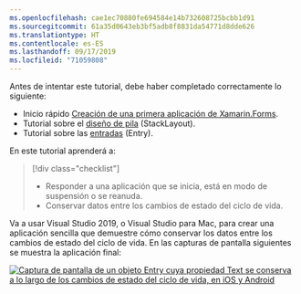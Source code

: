```yaml
---
ms.openlocfilehash: cae1ec70880fe694584e14b732608725bcbb1d91
ms.sourcegitcommit: 61a35d0643eb3bf5adb8f8831da54771d8dde626
ms.translationtype: HT
ms.contentlocale: es-ES
ms.lasthandoff: 09/17/2019
ms.locfileid: "71059808"
---
```

Antes de intentar este tutorial, debe haber completado correctamente lo siguiente:

- Inicio rápido [Creación de una primera aplicación de Xamarin.Forms](~/get-started/first-app/index.md).
- Tutorial sobre el [diseño de pila](~/get-started/tutorials/stacklayout/index.yml) (StackLayout).
- Tutorial sobre las [entradas](~/get-started/tutorials/entry/index.yml) (Entry).

En este tutorial aprenderá a:

> [!div class="checklist"]
>
> - Responder a una aplicación que se inicia, está en modo de suspensión o se reanuda.
> - Conservar datos entre los cambios de estado del ciclo de vida.

Va a usar Visual Studio 2019, o Visual Studio para Mac, para crear una aplicación sencilla que demuestre cómo conservar los datos entre los cambios de estado del ciclo de vida. En las capturas de pantalla siguientes se muestra la aplicación final:

[![Captura de pantalla de un objeto Entry cuya propiedad Text se conserva a lo largo de los cambios de estado del ciclo de vida, en iOS y Android](../images/persist-data.png "Objeto Entry cuya propiedad Text se conserva a lo largo de los cambios de estado del ciclo de vida")](../images/persist-data-large.png#lightbox "Objeto Entry cuya propiedad Text se conserva a lo largo de los cambios de estado del ciclo de vida")
